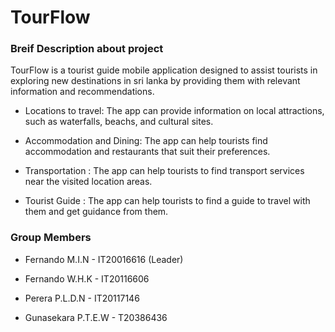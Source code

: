 # TourFlow

### Breif Description about project

TourFlow is a tourist guide mobile application designed to assist tourists in exploring new destinations in sri lanka by providing them with relevant information and recommendations.

- Locations to travel: The app can provide information on local attractions, such as waterfalls, beachs, and cultural sites.

- Accommodation and Dining: The app can help tourists find accommodation and restaurants that suit their preferences.

- Transportation : The app can help tourists to find transport services near the visited location areas.

- Tourist Guide : The app can help tourists to find a guide to travel with them and get guidance from them.

### Group Members

- Fernando M.I.N - IT20016616 (Leader)

- Fernando W.H.K - IT20116606  

- Perera P.L.D.N - IT20117146 

- Gunasekara P.T.E.W - T20386436

